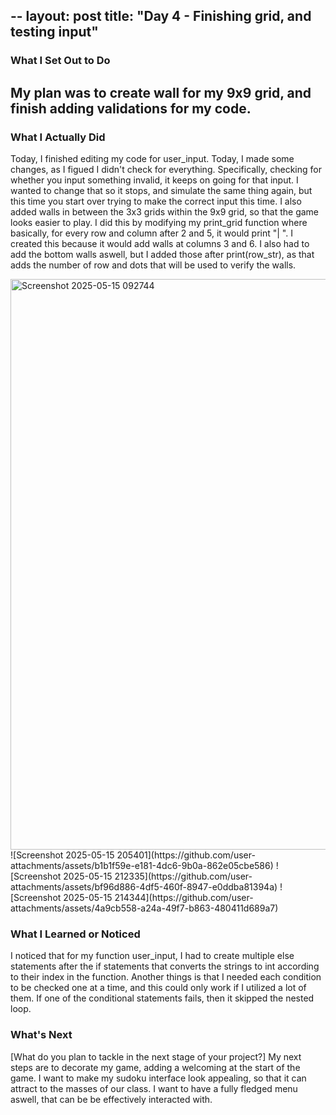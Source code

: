 --
layout: post
title: "Day 4 - Finishing grid, and testing input"
---

### What I Set Out to Do
My plan was to create wall for my 9x9 grid, and finish adding validations for my code. 
---

### What I Actually Did
Today, I finished editing my code for user_input. Today, I made some changes, as I figued I didn't check for everything. Specifically, checking
for whether you input something invalid, it keeps on going for that input. I wanted to change that so it stops, and simulate the same thing again, but
 this time you start over trying to make the correct input this time. I also added walls in between the 3x3 grids within the 9x9 grid, so that the game looks easier to play. I did this by modifying my print_grid function where basically, for every row and column after 2 and 5,
 it would print "| ". I created this because it would add walls at columns 3 and 6. I also had to add the bottom walls aswell, but I added those after print(row_str), as that adds the number of row and dots that will be used to verify the walls.
 
 <img width="913" alt="Screenshot 2025-05-15 092744" src="https://github.com/user-attachments/assets/2d839aff-0158-4818-9e4e-e1ea73e1cf5a" />
![Screenshot 2025-05-15 205401](https://github.com/user-attachments/assets/b1b1f59e-e181-4dc6-9b0a-862e05cbe586)
![Screenshot 2025-05-15 212335](https://github.com/user-attachments/assets/bf96d886-4df5-460f-8947-e0ddba81394a)
![Screenshot 2025-05-15 214344](https://github.com/user-attachments/assets/4a9cb558-a24a-49f7-b863-480411d689a7)




### What I Learned or Noticed
I noticed that for my function user_input, I had to create multiple else statements after the if statements that converts the strings to int according to their index in the function.
Another things is that I needed each  condition to be checked one at a time, and this could only work if I utilized a lot of them. If one of the conditional statements fails, then it skipped the nested loop.

### What's Next

[What do you plan to tackle in the next stage of your project?]
My next steps are to decorate my game, adding a welcoming at the start of the game. I want to make my sudoku interface look appealing, so that it can attract to the masses of our class. I want to have a fully fledged menu aswell, that can be be effectively interacted with.
